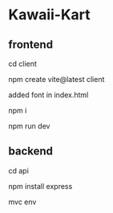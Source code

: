 
# Kawaii-Kart
## frontend
 cd client
 
 npm create vite@latest client

 added font in index.html 
 
 npm i 
 
 npm run dev 

 ## backend
 cd api 

 npm install express

 mvc env 

 
 
 
